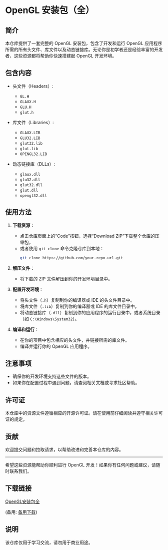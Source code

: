 # OpenGL 安装包（全）

## 简介

本仓库提供了一套完整的 OpenGL 安装包，包含了开发和运行 OpenGL 应用程序所需的所有头文件、库文件以及动态链接库。无论你是初学者还是经验丰富的开发者，这些资源都将帮助你快速搭建起 OpenGL 开发环境。

## 包含内容

- 头文件（Headers）:
  - `GL.H`
  - `GLAUX.H`
  - `GLU.H`
  - `glut.h`

- 库文件（Libraries）:
  - `GLAUX.LIB`
  - `GLU32.LIB`
  - `glut32.lib`
  - `glut.lib`
  - `OPENGL32.LIB`

- 动态链接库（DLLs）:
  - `glaux.dll`
  - `glu32.dll`
  - `glut32.dll`
  - `glut.dll`
  - `opengl32.dll`

## 使用方法

1. **下载资源**：
   - 点击仓库页面上的“Code”按钮，选择“Download ZIP”下载整个仓库的压缩包。
   - 或者使用 `git clone` 命令克隆仓库到本地：
     ```sh
     git clone https://github.com/your-repo-url.git
     ```

2. **解压文件**：
   - 将下载的 ZIP 文件解压到你的开发环境目录中。

3. **配置开发环境**：
   - 将头文件（`.h`）复制到你的编译器或 IDE 的头文件目录中。
   - 将库文件（`.lib`）复制到你的编译器或 IDE 的库文件目录中。
   - 将动态链接库（`.dll`）复制到你的应用程序的运行目录中，或者系统目录（如 `C:\Windows\System32`）。

4. **编译和运行**：
   - 在你的项目中包含相应的头文件，并链接所需的库文件。
   - 编译并运行你的 OpenGL 应用程序。

## 注意事项

- 确保你的开发环境支持这些文件的版本。
- 如果你在配置过程中遇到问题，请查阅相关文档或寻求社区帮助。

## 许可证

本仓库中的资源文件遵循相应的开源许可证。请在使用前仔细阅读并遵守相关许可证的规定。

## 贡献

欢迎提交问题和拉取请求，以帮助改进和完善本仓库的内容。

---

希望这些资源能帮助你顺利进行 OpenGL 开发！如果你有任何问题或建议，请随时联系我们。

## 下载链接
[OpenGL安装包全](https://pan.quark.cn/s/249d366fc8b7) 

(备用: [备用下载](https://pan.baidu.com/s/1gRGob1ZLAQ9lENrboDyBNQ?pwd=1234))

## 说明

该仓库仅用于学习交流，请勿用于商业用途。
